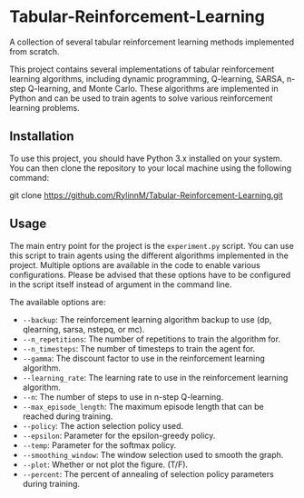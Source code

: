 # Tabular-Reinforcement-Learning
A collection of several tabular reinforcement learning methods implemented from scratch.

This project contains several implementations of tabular reinforcement learning algorithms, including dynamic programming, Q-learning, SARSA, n-step Q-learning, and Monte Carlo. These algorithms are implemented in Python and can be used to train agents to solve various reinforcement learning problems.

## Installation

To use this project, you should have Python 3.x installed on your system. You can then clone the repository to your local machine using the following command:

git clone https://github.com/RylinnM/Tabular-Reinforcement-Learning.git


## Usage

The main entry point for the project is the `experiment.py` script. You can use this script to train agents using the different algorithms implemented in the project. Multiple options are available in the code to enable various configurations. Please be advised that these options have to be configured in the script itself instead of argument in the command line.

The available options are:

- `--backup`: The reinforcement learning algorithm backup to use (dp, qlearning, sarsa, nstepq, or mc).
- `--n_repetitions`: The number of repetitions to train the algorithm for.
- `--n_timesteps`: The number of timesteps to train the agent for.
- `--gamma`: The discount factor to use in the reinforcement learning algorithm.
- `--learning_rate`: The learning rate to use in the reinforcement learning algorithm.
- `--n`: The number of steps to use in n-step Q-learning.
- `--max_episode_length`: The maximum episode length that can be reached during training.
- `--policy`: The action selection policy used.
- `--epsilon`: Parameter for the epsilon-greedy policy.
- `--temp`: Parameter for the softmax policy.
- `--smoothing_window`: The window selection used to smooth the graph.
- `--plot`: Whether or not plot the figure. (T/F).
- `--percent`: The percent of annealing of selection policy parameters during training.








